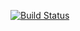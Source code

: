 [![Build Status](https://www.travis-ci.com/OsmarJoseph/clean-react.svg?branch=main)](https://www.travis-ci.com/OsmarJoseph/clean-react)
